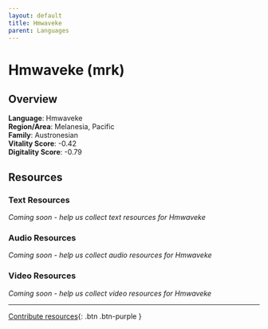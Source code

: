 ```yaml
---
layout: default
title: Hmwaveke
parent: Languages
---
```


# Hmwaveke (mrk)

## Overview

**Language**: Hmwaveke  
**Region/Area**: Melanesia, Pacific  
**Family**: Austronesian  
**Vitality Score**: -0.42  
**Digitality Score**: -0.79  

## Resources

### Text Resources
*Coming soon - help us collect text resources for Hmwaveke*

### Audio Resources
*Coming soon - help us collect audio resources for Hmwaveke*

### Video Resources
*Coming soon - help us collect video resources for Hmwaveke*

---

[Contribute resources](https://fairtrain.github.io/){: .btn .btn-purple }
